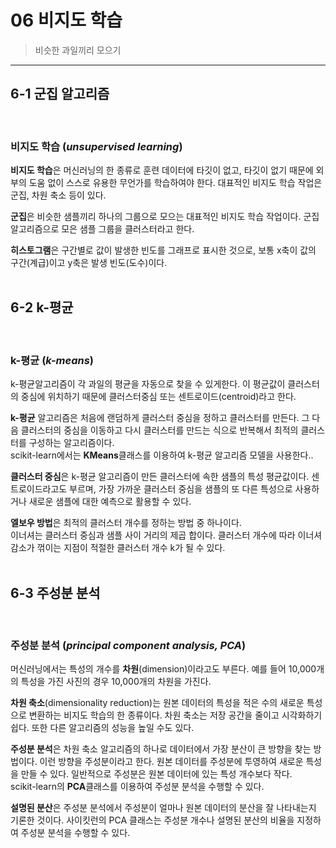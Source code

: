 # 06 비지도 학습
> 비슷한 과일끼리 모으기
---
## 6-1 군집 알고리즘  
<br>

### 비지도 학습 (*unsupervised learning*)
 **비지도 학습**은 머신러닝의 한 종류로 훈련 데이터에 타깃이 없고, 타깃이 없기 때문에 외부의 도움 없이 스스로 유용한 무언가를 학습하여야 한다. 대표적인 비지도 학습 작업은 군집, 차원 축소 등이 있다.
 <br>

 **군집**은 비슷한 샘플끼리 하나의 그룹으로 모으는 대표적인 비지도 학습 작업이다. 군집 알고리즘으로 모은 샘플 그룹을 클러스터라고 한다.
<br>

 **히스토그램**은 구간별로 값이 발생한 빈도를 그래프로 표시한 것으로, 보통 x축이 값의 구간(계급)이고 y축은 발생 빈도(도수)이다.
 <br>
 <br>

## 6-2 k-평균
<br>

### k-평균 (*k-means*)
 k-평균알고리즘이 각 과일의 평균을 자동으로 찾을 수 있게한다. 이 평균값이 클러스터의 중심에 위치하기 때문에 클러스터중심 또는 센트로이드(centroid)라고 한다. <br>

 **k-평균** 알고리즘은 처음에 랜덤하게 클러스터 중심을 정하고 클러스터를 만든다. 그 다음 클러스터의 중심을 이동하고 다시 클러스터를 만드는 식으로 반복해서 최적의 클러스터를 구성하는 알고리즘이다.<br>
 scikit-learn에서는 **KMeans**클래스를 이용하여 k-평균 알고리즘 모델을 사용한다..
<br>

 **클러스터 중심**은 k-평균 알고리즘이 만든 클러스터에 속한 샘플의 특성 평균값이다. 센트로이드라고도 부르며, 가장 가까운 클러스터 중심을 샘플의 또 다른 특성으로 사용하거나 새로운 샘플에 대한 예측으로 활용할 수 있다.
 <br>

 **엘보우 방법**은 최적의 클러스터 개수를 정하는 방법 중 하나이다.<br> 이너셔는 클러스터 중심과 샘플 사이 거리의 제곱 합이다. 클러스터 개수에 따라 이너셔 감소가 꺾이는 지점이 적절한 클러스터 개수 k가 될 수 있다.
 <br>
<br>
## 6-3 주성분 분석  
<br>

### 주성분 분석 (*principal component analysis, PCA*)
  머신러닝에서는 특성의 개수를 **차원**(dimension)이라고도 부른다. 예를 들어 10,000개의 특성을 가진 사진의 경우 10,000개의 차원을 가진다.
<br>

 **차원 축소**(dimensionality reduction)는 원본 데이터의 특성을 적은 수의 새로운 특성으로 변환하는 비지도 학습의 한 종류이다. 차원 축소는 저장 공간을 줄이고 시각화하기 쉽다. 또한 다른 알고리즘의 성능을 높일 수도 있다.
<br>

 **주성분 분석**은 차원 축소 알고리즘의 하나로 데이터에서 가장 분산이 큰 방향을 찾는 방법이다. 이런 방향을 주성분이라고 한다. 원본 데이터를 주성분에 투영하여 새로운 특성을 만들 수 있다. 일반적으로 주성분은 원본 데이터에 있는 특성 개수보다 작다. <br>
 scikit-learn의 **PCA**클래스를 이용하여 주성분 분석을 수행할 수 있다.
<br>

**설명된 분산**은 주성분 분석에서 주성분이 얼마나 원본 데이터의 분산을 잘 나타내는지 기론한 것이다. 사이킷런의 PCA 클래스는 주성분 개수나 설명된 분산의 비율을 지정하여 주성분 분석을 수행할 수 있다.